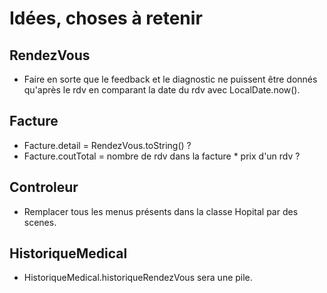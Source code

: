 # Idées, choses à retenir
## RendezVous

- Faire en sorte que le feedback et le diagnostic ne puissent être donnés qu'après le rdv en comparant la date du rdv avec LocalDate.now().

## Facture

- Facture.detail = RendezVous.toString() ?
- Facture.coutTotal = nombre de rdv dans la facture * prix d'un rdv ?

## Controleur

- Remplacer tous les menus présents dans la classe Hopital par des scenes.

## HistoriqueMedical

- HistoriqueMedical.historiqueRendezVous sera une pile.